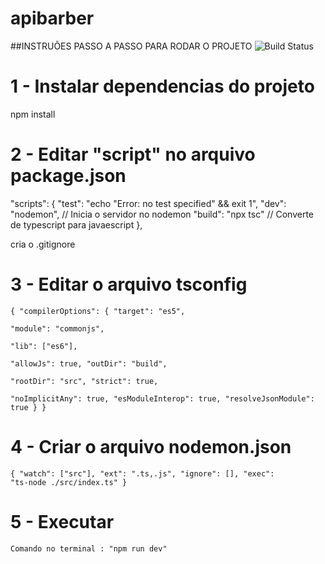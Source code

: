 # apibarber

##INSTRUÕES PASSO A PASSO PARA RODAR O PROJETO
 ![Build Status](https://img.shields.io/badge/build-passing-brightgreen)
# 1 - Instalar dependencias do projeto
  npm install

# 2 - Editar "script" no arquivo package.json
  "scripts": {
    "test": "echo \"Error: no test specified\" && exit 1",
    "dev": "nodemon", // Inicia o servidor no nodemon
    "build": "npx tsc" // Converte de typescript para javaescript
  },

  cria o .gitignore
 
 # 3 -  Editar o arquivo tsconfig 
   <code>{
    "compilerOptions": {
      "target": "es5",                          
      "module": "commonjs",                    
      "lib": ["es6"],                     
      "allowJs": true,
      "outDir": "build",                          
      "rootDir": "src",
      "strict": true,         
      "noImplicitAny": true,
      "esModuleInterop": true,
      "resolveJsonModule": true
    }
  }</code>
# 4 - Criar o arquivo nodemon.json
  <code>{
    "watch": ["src"],
    "ext": ".ts,.js",
    "ignore": [],
    "exec": "ts-node ./src/index.ts"
  }</code>

# 5 - Executar
    Comando no terminal : "npm run dev"

   

  

